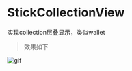 # StickCollectionView
实现collection层叠显示，类似wallet

>效果如下

![gif](https://github.com/RanYeee/StickCollectionView/blob/master/screenshots/Untitled.gif)
